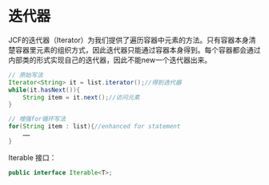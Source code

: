 # 迭代器

JCF的迭代器（Iterator）为我们提供了遍历容器中元素的方法。只有容器本身清楚容器里元素的组织方式，因此迭代器只能通过容器本身得到。每个容器都会通过内部类的形式实现自己的迭代器，因此不能new一个迭代器出来。

```Java
// 原始写法
Iterator<String> it = list.iterator();//得到迭代器
while(it.hasNext()){
    String item = it.next();//访问元素
}

// 增强for循环写法
for(String item : list){//enhanced for statement
	……
}
```
Iterable 接口：
```java
public interface Iterable<T>;
```